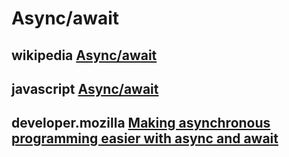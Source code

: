 # Async/await



## wikipedia [Async/await](https://en.wikipedia.org/wiki/Async/await)



## javascript [Async/await](https://javascript.info/async-await)



## developer.mozilla [Making asynchronous programming easier with async and await](https://developer.mozilla.org/en-US/docs/Learn/JavaScript/Asynchronous/Async_await)

